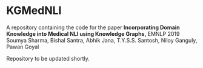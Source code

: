 # KGMedNLI
A repository containing the code for the paper 
__Incorporating Domain Knowledge into Medical NLI using Knowledge Graphs,__ EMNLP 2019 
Soumya Sharma, Bishal Santra, Abhik Jana, T.Y.S.S. Santosh, Niloy Ganguly, Pawan Goyal

Repository to be updated shortly.
